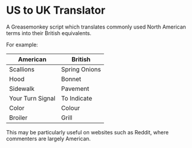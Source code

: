 US to UK Translator
===================

A Greasemonkey script which translates commonly used North American terms into their British equivalents.

For example:

| American | British |
|---|---|
| Scallions | Spring Onions |
| Hood | Bonnet |
| Sidewalk | Pavement |
| Your Turn Signal | To Indicate |
| Color | Colour |
| Broiler | Grill |

This may be particularly useful on websites such as Reddit, where commenters are largely American.
